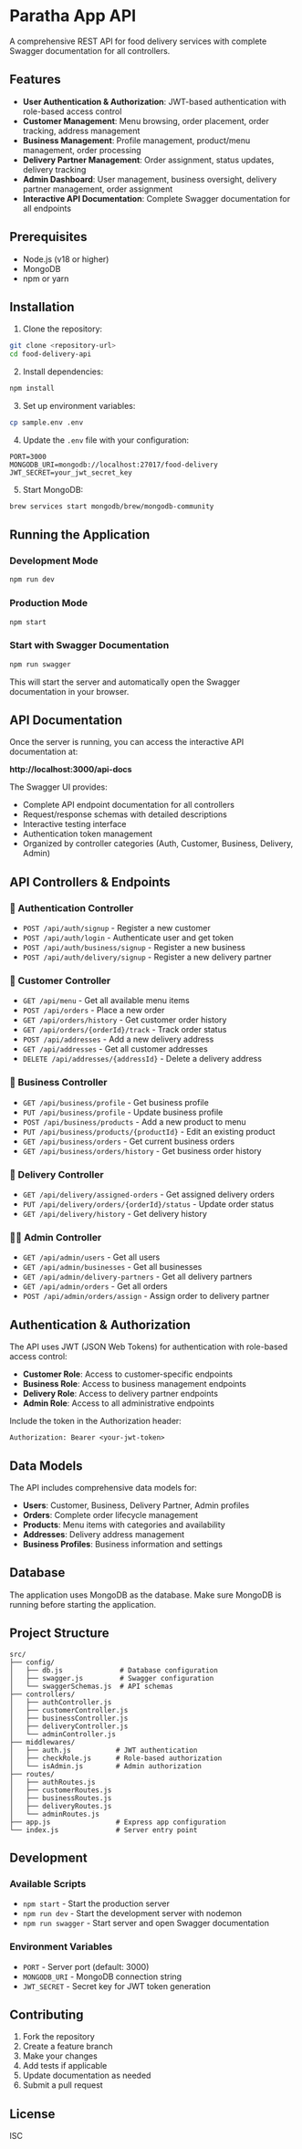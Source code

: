 # Paratha App API

A comprehensive REST API for food delivery services with complete Swagger documentation for all controllers.

## Features

- **User Authentication & Authorization**: JWT-based authentication with role-based access control
- **Customer Management**: Menu browsing, order placement, order tracking, address management
- **Business Management**: Profile management, product/menu management, order processing
- **Delivery Partner Management**: Order assignment, status updates, delivery tracking
- **Admin Dashboard**: User management, business oversight, delivery partner management, order assignment
- **Interactive API Documentation**: Complete Swagger documentation for all endpoints

## Prerequisites

- Node.js (v18 or higher)
- MongoDB
- npm or yarn

## Installation

1. Clone the repository:

```bash
git clone <repository-url>
cd food-delivery-api
```

2. Install dependencies:

```bash
npm install
```

3. Set up environment variables:

```bash
cp sample.env .env
```

4. Update the `.env` file with your configuration:

```env
PORT=3000
MONGODB_URI=mongodb://localhost:27017/food-delivery
JWT_SECRET=your_jwt_secret_key
```

5. Start MongoDB:

```bash
brew services start mongodb/brew/mongodb-community
```

## Running the Application

### Development Mode

```bash
npm run dev
```

### Production Mode

```bash
npm start
```

### Start with Swagger Documentation

```bash
npm run swagger
```

This will start the server and automatically open the Swagger documentation in your browser.

## API Documentation

Once the server is running, you can access the interactive API documentation at:

**http://localhost:3000/api-docs**

The Swagger UI provides:

- Complete API endpoint documentation for all controllers
- Request/response schemas with detailed descriptions
- Interactive testing interface
- Authentication token management
- Organized by controller categories (Auth, Customer, Business, Delivery, Admin)

## API Controllers & Endpoints

### 🔐 Authentication Controller

- `POST /api/auth/signup` - Register a new customer
- `POST /api/auth/login` - Authenticate user and get token
- `POST /api/auth/business/signup` - Register a new business
- `POST /api/auth/delivery/signup` - Register a new delivery partner

### 👤 Customer Controller

- `GET /api/menu` - Get all available menu items
- `POST /api/orders` - Place a new order
- `GET /api/orders/history` - Get customer order history
- `GET /api/orders/{orderId}/track` - Track order status
- `POST /api/addresses` - Add a new delivery address
- `GET /api/addresses` - Get all customer addresses
- `DELETE /api/addresses/{addressId}` - Delete a delivery address

### 🏪 Business Controller

- `GET /api/business/profile` - Get business profile
- `PUT /api/business/profile` - Update business profile
- `POST /api/business/products` - Add a new product to menu
- `PUT /api/business/products/{productId}` - Edit an existing product
- `GET /api/business/orders` - Get current business orders
- `GET /api/business/orders/history` - Get business order history

### 🚚 Delivery Controller

- `GET /api/delivery/assigned-orders` - Get assigned delivery orders
- `PUT /api/delivery/orders/{orderId}/status` - Update order status
- `GET /api/delivery/history` - Get delivery history

### 👨‍💼 Admin Controller

- `GET /api/admin/users` - Get all users
- `GET /api/admin/businesses` - Get all businesses
- `GET /api/admin/delivery-partners` - Get all delivery partners
- `GET /api/admin/orders` - Get all orders
- `POST /api/admin/orders/assign` - Assign order to delivery partner

## Authentication & Authorization

The API uses JWT (JSON Web Tokens) for authentication with role-based access control:

- **Customer Role**: Access to customer-specific endpoints
- **Business Role**: Access to business management endpoints
- **Delivery Role**: Access to delivery partner endpoints
- **Admin Role**: Access to all administrative endpoints

Include the token in the Authorization header:

```
Authorization: Bearer <your-jwt-token>
```

## Data Models

The API includes comprehensive data models for:

- **Users**: Customer, Business, Delivery Partner, Admin profiles
- **Orders**: Complete order lifecycle management
- **Products**: Menu items with categories and availability
- **Addresses**: Delivery address management
- **Business Profiles**: Business information and settings

## Database

The application uses MongoDB as the database. Make sure MongoDB is running before starting the application.

## Project Structure

```
src/
├── config/
│   ├── db.js              # Database configuration
│   ├── swagger.js         # Swagger configuration
│   └── swaggerSchemas.js  # API schemas
├── controllers/
│   ├── authController.js
│   ├── customerController.js
│   ├── businessController.js
│   ├── deliveryController.js
│   └── adminController.js
├── middlewares/
│   ├── auth.js           # JWT authentication
│   ├── checkRole.js      # Role-based authorization
│   └── isAdmin.js        # Admin authorization
├── routes/
│   ├── authRoutes.js
│   ├── customerRoutes.js
│   ├── businessRoutes.js
│   ├── deliveryRoutes.js
│   └── adminRoutes.js
├── app.js                # Express app configuration
└── index.js              # Server entry point
```

## Development

### Available Scripts

- `npm start` - Start the production server
- `npm run dev` - Start the development server with nodemon
- `npm run swagger` - Start server and open Swagger documentation

### Environment Variables

- `PORT` - Server port (default: 3000)
- `MONGODB_URI` - MongoDB connection string
- `JWT_SECRET` - Secret key for JWT token generation

## Contributing

1. Fork the repository
2. Create a feature branch
3. Make your changes
4. Add tests if applicable
5. Update documentation as needed
6. Submit a pull request

## License

ISC
